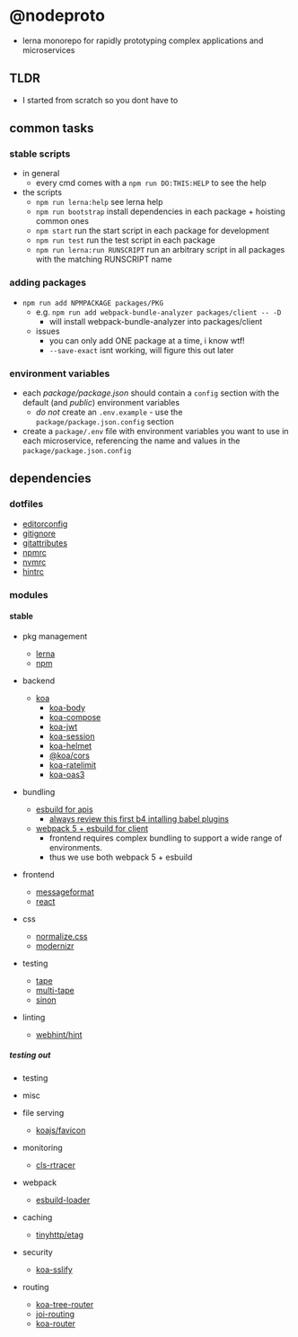# @nodeproto
  - lerna monorepo for rapidly prototyping complex applications and microservices

## TLDR
  - I started from scratch so you dont have to

## common tasks
### stable scripts
  - in general
    - every cmd comes with a `npm run DO:THIS:HELP` to see the help
  - the scripts
    - `npm run lerna:help` see lerna help
    - `npm run bootstrap` install dependencies in each package + hoisting common ones
    - `npm start` run the start script in each package for development
    - `npm run test` run the test script in each package
    - `npm run lerna:run RUNSCRIPT` run an arbitrary script in all packages with the matching RUNSCRIPT name

### adding packages
  - `npm run add NPMPACKAGE packages/PKG`
    - e.g. `npm run add webpack-bundle-analyzer packages/client -- -D`
      - will install webpack-bundle-analyzer into packages/client
    - issues
      - you can only add ONE package at a time, i know wtf!
      - `--save-exact` isnt working, will figure this out later


### environment variables
  - each *package/package.json* should contain a `config` section with the default (and *public*) environment variables
    - *do not* create an `.env.example` - use the `package/package.json.config` section
  - create a `package/.env` file with environment variables you want to use in each microservice, referencing the name and values in the `package/package.json.config`


## dependencies
### dotfiles
  - [editorconfig](https://editorconfig.org/)
  - [gitignore](https://git-scm.com/docs/gitignore)
  - [gitattributes](https://git-scm.com/docs/gitattributes)
  - [npmrc](https://docs.npmjs.com/cli/v7/configuring-npm/npmrc)
  - [nvmrc](https://github.com/nvm-sh/nvm)
  - [hintrc](https://github.com/webhintio/hint/blob/main/packages/hint/docs/user-guide/configuring-webhint/summary.md)


### modules
#### stable
  - pkg management
    - [lerna](https://github.com/lerna/lerna/tree/main/commands)
    - [npm](npmjs.com/)

  - backend
    - [koa](https://koajs.com/#introduction)
      - [koa-body](https://github.com/koajs/koa-body/blob/9b00b40adbfc40a5f5f73efbc88108adf66bcf8b/index.js#L75)
      - [koa-compose](https://github.com/koajs/compose/blob/25568a36509fefc58914bc2a7600f787b16aa0df/index.js#L19)
      - [koa-jwt](https://github.com/koajs/jwt#example)
      - [koa-session](https://github.com/koajs/session#example)
      - [koa-helmet](https://github.com/venables/koa-helmet)
      - [@koa/cors](https://github.com/koajs/cors)
      - [koa-ratelimit](https://github.com/koajs/ratelimit)
      - [koa-oas3](https://github.com/atlassian/koa-oas3)


  - bundling
    - [esbuild for apis](https://esbuild.github.io)
      - [always review this first b4 intalling babel plugins](https://esbuild.github.io/content-types/#javascript)
    - [webpack 5 + esbuild for client](https://webpack.js.org/)
      - frontend requires complex bundling to support a wide range of environments.
      - thus we use both webpack 5 + esbuild

  - frontend
    - [messageformat](https://github.com//messageformat)
    - [react](https://reactjs.org)

  - css
    - [normalize.css](https://github.com/necolas/normalize.css/)
    - [modernizr](https://github.com/Modernizr/Modernizr)

  - testing
    - [tape](https://github.com/substack/tape)
    - [multi-tape](https://github.com/mattiash/node-multi-tape)
    - [sinon](https://sinonjs.org/)

  - linting
    - [webhint/hint](https://github.com/webhintio/hint)

##### testing out
  - testing

  - misc

  - file serving
    - [koajs/favicon](https://github.com/koajs/favicon)

  - monitoring
    - [cls-rtracer](https://github.com/puzpuzpuz/cls-rtracer)

  - webpack
    - [esbuild-loader](https://github.com/privatenumber/esbuild-loader)


  - caching
    - [tinyhttp/etag](https://github.com/talentlessguy/tinyhttp/blob/348e95e8cee63c0f03eea46495f26d863315e1f0/packages/etag/src/index.ts#L27)

  - security
    - [koa-sslify](https://github.com/turboMaCk/koa-sslify)

  - routing
    - [koa-tree-router](https://github.com/steambap/koa-tree-router)
    - [joi-routing](https://github.com/koajs/joi-router)
    - [koa-router](https://github.com/koajs/router/tree/master/lib)




